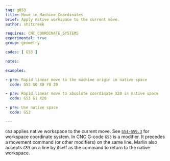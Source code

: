 ```yaml
---
tag: g053
title: Move in Machine Coordinates
brief: Apply native workspace to the current move.
author: shitcreek

requires: CNC_COORDINATE_SYSTEMS
experimental: true
group: geometry

codes: [ G53 ]

notes:

examples:

- pre: Rapid linear move to the machine origin in native space
  code: G53 G0 X0 Y0 Z0

- pre: Rapid linear move to absolute coordinate X20 in native space
  code: G53 G1 X20

- pre: Use native space
  code: G53

---
```


`G53` applies native workspace to the current move. See [`G54-G59.3`](/docs/gcode/G054-G059.html) for workspace coordinate system.
In CNC G-code `G53` is a modifier. It precedes a movement command (or other modifiers) on the same line.
Marlin also accepts `G53` on a line by itself as the command to return to the native workspace.
